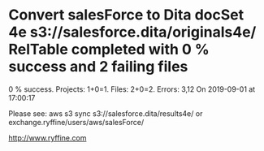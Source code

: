 # Convert salesForce to Dita docSet 4e s3://salesforce.dita/originals4e/ RelTable completed with 0 % success and 2 failing files

0 % success. Projects: 1+0=1.  Files: 2+0=2. Errors: 3,12  On 2019-09-01 at 17:00:17



Please see: aws s3 sync s3://salesforce.dita/results4e/ or exchange.ryffine/users/aws/salesForce/

http://www.ryffine.com
